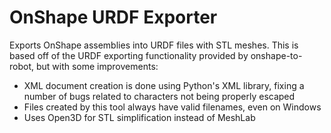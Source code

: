 # OnShape URDF Exporter

Exports OnShape assemblies into URDF files with STL meshes. This is based off
of the URDF exporting functionality provided by onshape-to-robot, but with
some improvements:

- XML document creation is done using Python's XML library, fixing a number of
  bugs related to characters not being properly escaped
- Files created by this tool always have valid filenames, even on Windows
- Uses Open3D for STL simplification instead of MeshLab
